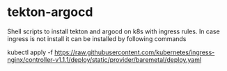 # tekton-argocd
Shell scripts to install tekton and argocd on k8s with ingress rules. In case ingress is not install it can be installed by following commands

kubectl apply -f https://raw.githubusercontent.com/kubernetes/ingress-nginx/controller-v1.1.1/deploy/static/provider/baremetal/deploy.yaml
